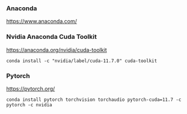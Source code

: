 ### Anaconda
https://www.anaconda.com/

### Nvidia Anaconda Cuda Toolkit
https://anaconda.org/nvidia/cuda-toolkit

```
conda install -c "nvidia/label/cuda-11.7.0" cuda-toolkit
```

### Pytorch
https://pytorch.org/

```
conda install pytorch torchvision torchaudio pytorch-cuda=11.7 -c pytorch -c nvidia
```
